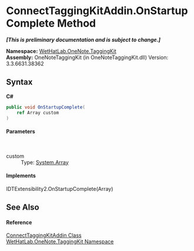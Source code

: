 # ConnectTaggingKitAddin.OnStartupComplete Method 
 _**\[This is preliminary documentation and is subject to change.\]**_

**Namespace:**&nbsp;<a href="4e00c8ac-fc03-0e6d-d2fd-b2c7565a9aa0">WetHatLab.OneNote.TaggingKit</a><br />**Assembly:**&nbsp;OneNoteTaggingKit (in OneNoteTaggingKit.dll) Version: 3.3.6631.38362

## Syntax

**C#**<br />
``` C#
public void OnStartupComplete(
	ref Array custom
)
```


#### Parameters
&nbsp;<dl><dt>custom</dt><dd>Type: <a href="http://msdn2.microsoft.com/en-us/library/czz5hkty" target="_blank">System.Array</a><br /></dd></dl>

#### Implements
IDTExtensibility2.OnStartupComplete(Array)<br />

## See Also


#### Reference
<a href="c2bfb19f-308d-c12b-8fc8-09d0f526a39e">ConnectTaggingKitAddin Class</a><br /><a href="4e00c8ac-fc03-0e6d-d2fd-b2c7565a9aa0">WetHatLab.OneNote.TaggingKit Namespace</a><br />